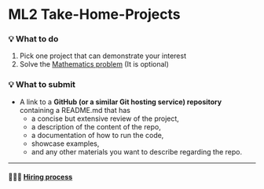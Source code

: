 # ML2 Take-Home-Projects
### 💡 What to do
1. Pick one project that can demonstrate your interest 
2. Solve the [Mathematics problem](https://github.com/kc-ml2/Take-Home-Projects/tree/main/Mathematics)&nbsp;(It is optional)
### 💡 What to submit
* A link to a <b>GitHub (or a similar Git hosting service) repository</b> containing a README.md that has
    * a concise but extensive review of the project,
    * a description of the content of the repo,
    * a documentation of how to run the code,
    * showcase examples,
    * and any other materials you want to describe regarding the repo.
-----
#### 👨🏻‍💻 [Hiring process](https://www.kc-ml2.com/careers_info)

